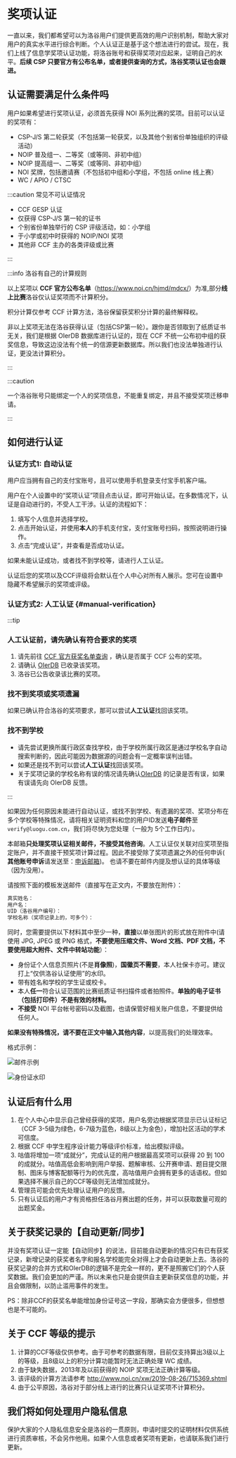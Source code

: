 # 奖项认证

一直以来，我们都希望可以为洛谷用户们提供更高效的用户识别机制，帮助大家对用户的真实水平进行综合判断。个人认证正是基于这个想法进行的尝试。现在，我们上线了信息学奖项认证功能，将洛谷账号和获得奖项对应起来，证明自己的水平。**后续 CSP 只要官方有公布名单，或者提供查询的方式，洛谷奖项认证也会跟进。**

## 认证需要满足什么条件吗

用户如果希望进行奖项认证，必须首先获得 NOI 系列比赛的奖项。目前可以认证的奖项有：

- CSP-J/S 第二轮获奖（不包括第一轮获奖，以及其他个别省份单独组织的评级活动）
- NOIP 普及组一、二等奖（或等同、非初中组）
- NOIP 提高组一、二等奖（或等同、非初中组）
- NOI 奖牌，包括邀请赛（不包括初中组和小学组，不包括 online 线上赛）
- WC / APIO / CTSC

:::caution 常见不可认证情况

- CCF GESP 认证
- 仅获得 CSP-J/S 第一轮的证书
- 个别省份单独举行的 CSP 评级活动，如：小学组
- 于小学或初中时获得的 NOIP/NOI 奖项
- 其他非 CCF 主办的各类评级或比赛

:::

:::info  洛谷有自己的计算规则

以上奖项以 **CCF 官方公布名单**（<https://www.noi.cn/hjmd/mdcx/>）为准,部分**线上比赛**洛谷仅认证奖项而不计算积分。  

积分计算仅参考 CCF 计算方法，洛谷保留获奖积分计算的最终解释权。  

非以上奖项无法在洛谷获得认证（包括CSP第一轮）。跟你是否领取到了纸质证书无关，我们是根据 OIerDB 数据库进行认证的，现在 CCF 不统一公布初中组的获奖信息，导致这边没法有个统一的信源更新数据库。所以我们也没法单独进行认证，更没法计算积分。

:::

:::caution

一个洛谷账号只能绑定一个人的奖项信息，不能重复绑定，并且不接受奖项迁移申请。

:::

## 如何进行认证

### 认证方式1: 自动认证

用户应当拥有自己的支付宝账号，且可以使用手机登录支付宝手机客户端。

用户在个人设置中的“奖项认证”项目点击认证，即可开始认证。在多数情况下，认证是自动进行的，不受人工干涉。认证的流程如下：

1. 填写个人信息并选择学校。
2. 点击开始认证，并使用**本人**的手机支付宝，支付宝账号扫码，按照说明进行操作。
3. 点击“完成认证”，并查看是否成功认证。

如果未能认证成功，或者找不到学校等，请进行人工认证。

认证后您的奖项以及CCF评级将会默认在个人中心对所有人展示。您可在设置中隐藏不希望展示的奖项或评级。

### 认证方式2: 人工认证 {#manual-verification}

:::tip

### 人工认证前，请先确认有符合要求的奖项

 1. 请先前往 [CCF 官方获奖名单查询](https://www.noi.cn/hjmd/mdcx/) ，确认是否属于 CCF 公布的奖项。
 2. 请确认 [OIerDB](https://oier.baoshuo.dev/) 已收录该奖项。
 3. 洛谷已公告收录该比赛的奖项。

### 找不到奖项或奖项遗漏  

如果已确认符合洛谷的奖项要求，那可以尝试**人工认证**找回该奖项。

### 找不到学校  

- 请先尝试更换所属行政区查找学校，由于学校所属行政区是通过学校名字自动搜索判断的，因此可能因为数据源的问题会有一定概率误判出错。
- 如果还是找不到可以尝试**人工认证**找回该奖项。
- 关于奖项记录的学校名称有误的情况请先确认[OIerDB](https://oier.baoshuo.dev/) 的记录是否有误，如果有误请先向 OIerDB 反馈。
  
:::

如果因为任何原因未能进行自动认证，或找不到学校、有遗漏的奖项、奖项分布在多个学校等特殊情况，请将相关证明资料和您的用户ID发送**电子邮件**至 `verify@luogu.com.cn`，我们将尽快为您处理（一般为 5个工作日内）。  

本邮箱**只处理奖项认证相关邮件，不接受其他咨询**。人工认证仅关联对应奖项至指定账户，并不直接干预奖项计算过程。因此不接受除了奖项遗漏之外的任何申诉( **其他账号申诉**请发送至：[申诉邮箱](/contact-us))。  也请不要在邮件内提及想认证的具体等级（因为没用）。

请按照下面的模板发送邮件（直接写在正文内，不要放在附件）：

```md
真实姓名：
用户名：
UID（洛谷用户编号）：
学校名称（奖项记录上的，可多个）：
```

同时，您需要提供以下材料其中至少一种，**直接**以单张图片的形式放在附件中(请使用 JPG, JPEG 或 PNG 格式，**不要使用压缩文件、Word 文档、PDF 文档，不要使用超大附件、文件中转站功能**）：

- 身份证个人信息页照片(不是**肖像照**)，**国徽页不需要**，本人社保卡亦可。建议打上“仅供洛谷认证使用”的水印。
- 带有姓名和学校的学生证或校卡。
- 本人**任一**符合认证范围的比赛纸质证书扫描件或者拍照件。**单独的电子证书（包括打印件）不是有效的材料。**
- **不接受** NOI 平台帐号密码以及截图，也请保管好相关账户信息，不要提供给任何人。

**如果没有特殊情况，请不要在正文中输入其他内容**，以提高我们的处理效率。

格式示例：

![邮件示例](../_image/award-email-example.jpg)

![身份证水印](../_image/id-sign.jpg)

## 认证后有什么用

1. 在个人中心中显示自己曾经获得的奖项，用户名旁边根据奖项显示已认证标记（CCF 3-5级为绿色，6-7级为蓝色，8级以上为金色），增加社区活动的学术可信度。
2. 根据 CCF 中学生程序设计能力等级评价标准，给出模拟评级。
3. 咕值将增加一项“成就分”，完成认证的用户根据最高奖项可以获得 20 到 100 的成就分。咕值高低会影响到用户举报、题解审核、公开赛申请、题目提交限制、图床与博客配额等行为的优先度，高咕值用户会拥有更多的话语权。但如果选择不展示自己的CCF等级则无法增加成就分。
4. 管理员可能会优先处理认证用户的反馈。
5. 只有认证后的用户才有资格担任洛谷月赛出题的任务，并可以获取数量可观的出题奖金。

## 关于获奖记录的【自动更新/同步】

并没有奖项认证一定能【自动同步】的说法，目前能自动更新的情况只有已有获奖记录，新增记录的获奖者名字和报名学校能完全对得上才会自动更新上去。洛谷的获奖记录的合并方式和OIerDB的逻辑不是完全一样的，更不是照搬它们的个人获奖数据。我们会更加的严谨。所以未来也只是会提供自主更新获奖信息的功能，并且会做限制，以防止滥用事件的发生。  

PS：除非CCF的获奖名单能增加身份证号这一字段，那确实会方便很多，但想想也是不可能的。

## 关于 CCF 等级的提示

1. 计算的CCF等级仅供参考。由于可参考的数据有限，目前仅支持算出3级以上的等级，且8级以上的积分计算功能暂时无法正确处理 WC 成绩。
2. 由于缺失数据，2013年及以前获得的 NOIP 奖项无法正确计算等级。
3. 该评级的计算方法请参考 <http://www.noi.cn/xw/2019-08-26/715369.shtml>
4. 由于公平原因，洛谷对于部分线上进行的比赛只认证奖项不计算积分。

## 我们将如何处理用户隐私信息

保护大家的个人隐私信息安全是洛谷的一贯原则，申请时提交的证明材料仅供系统进行资质审核，不会另作他用。如果个人信息或者奖项有更新，也请联系我们进行更新。

